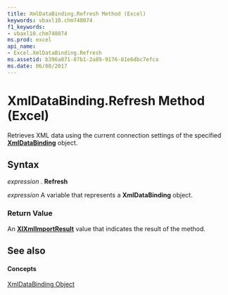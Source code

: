 ```yaml
---
title: XmlDataBinding.Refresh Method (Excel)
keywords: vbaxl10.chm748074
f1_keywords:
- vbaxl10.chm748074
ms.prod: excel
api_name:
- Excel.XmlDataBinding.Refresh
ms.assetid: b396a071-87b1-2a89-9176-81e6dbc7efca
ms.date: 06/08/2017
---
```



# XmlDataBinding.Refresh Method (Excel)

Retrieves XML data using the current connection settings of the specified **[XmlDataBinding](xmldatabinding-object-excel.md)** object.


## Syntax

 _expression_ . **Refresh**

 _expression_ A variable that represents a **XmlDataBinding** object.


### Return Value

An **[XlXmlImportResult](xlxmlimportresult-enumeration-excel.md)** value that indicates the result of the method.


## See also


#### Concepts


[XmlDataBinding Object](xmldatabinding-object-excel.md)

